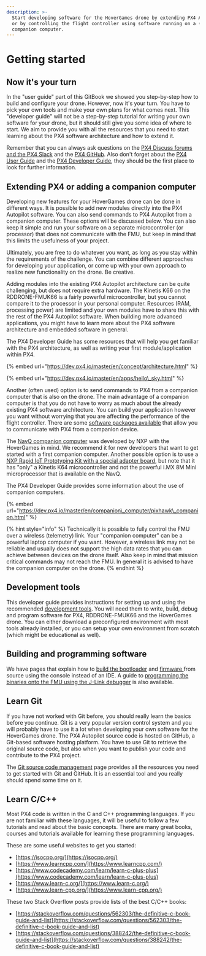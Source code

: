 ```yaml
---
description: >-
  Start developing software for the HoverGames drone by extending PX4 Autopilot
  or by controlling the flight controller using software running on a (separate)
  companion computer.
---
```


# Getting started

## Now it's your turn

In the "user guide" part of this GitBook we showed you step-by-step how to build and configure your drone. However, now it's your turn. You have to pick your own tools and make your own plans for what comes next. This "developer guide" will not be a step-by-step tutorial for writing your own software for your drone, but it should still give you some idea of where to start. We aim to provide you with all the resources that you need to start learning about the PX4 software architecture and how to extend it. 

Remember that you can always ask questions on the [PX4 Discuss forums and the PX4 Slack](../contact.md#px4-slack-and-discuss-forum) and the [PX4 GitHub](https://github.com/PX4/Firmware). Also don't forget about the [PX4 User Guide](http://docs.px4.io/master/en/index.html) and the [PX4 Developer Guide](https://dev.px4.io/master/en/index.html), they should be the first place to look for further information.

## Extending PX4 or adding a companion computer

Developing new features for your HoverGames drone can be done in different ways. It is possible to add new modules directly into the PX4 Autopilot software. You can also send commands to PX4 Autopilot from a companion computer. These options will be discussed below. You can also keep it simple and run your software on a separate microcontroller \(or processor\) that does not communicate with the FMU, but keep in mind that this limits the usefulness of your project.

Ultimately, you are free to do whatever you want, as long as you stay within the requirements of the challenge. You can combine different approaches for developing your application, or come up with your own approach to realize new functionality on the drone. Be creative.

Adding modules into the existing PX4 Autopilot architecture can be quite challenging, but does not require extra hardware. The Kinetis K66 on the RDDRONE-FMUK66 is a fairly powerful microcontroller, but you cannot compare it to the processor in your personal computer. Resources \(RAM, processing power\) are limited and your own modules have to share this with the rest of the PX4 Autopilot software. When building more advanced applications, you might have to learn more about the PX4 software architecture and embedded software in general.

The PX4 Developer Guide has some resources that will help you get familiar with the PX4 architecture, as well as writing your first module/application within PX4.

{% embed url="https://dev.px4.io/master/en/concept/architecture.html" %}

{% embed url="https://dev.px4.io/master/en/apps/hello\_sky.html" %}

Another \(often used\) option is to send commands to PX4 from a companion computer that is also on the drone. The main advantage of a companion computer is that you do not have to worry as much about the already existing PX4 software architecture. You can build your application however you want without worrying that you are affecting the performance of the flight controller. There are some [software packages available](companion-computers.md#mavsdk) that allow you to communicate with PX4 from a companion device.

The [NavQ companion computer](https://nxp.gitbook.io/8mmnavq/) was developed by NXP with the HoverGames in mind. We recommend it for new developers that want to get started with a first companion computer. Another possible option is to use a [NXP Rapid IoT Prototyping Kit with a special adapter board](../add-ons/rapid-iot/), but note that it has "only" a Kinetis K64 microcontroller and not the powerful i.MX 8M Mini microprocessor that is available on the NavQ.

The PX4 Developer Guide provides some information about the use of companion computers.

{% embed url="https://dev.px4.io/master/en/companion\_computer/pixhawk\_companion.html" %}

{% hint style="info" %}
Technically it is possible to fully control the FMU over a wireless \(telemetry\) link. Your "companion computer" can be a powerful laptop computer if you want. However, a wireless link may not be reliable and usually does not support the high data rates that you can achieve between devices on the drone itself. Also keep in mind that mission critical commands may not reach the FMU. In general it is advised to have the companion computer on the drone.
{% endhint %}

## Development tools

This developer guide provides instructions for setting up and using the recommended [development tools](tools/). You will need them to write, build, debug and program software for PX4, RDDRONE-FMUK66 and the HoverGames drone. You can either download a preconfigured environment with most tools already installed, or you can setup your own environment from scratch \(which might be educational as well\).

## Building and programming software

We have pages that explain how to [build the bootloader](building-bootloader.md) and [firmware ](building-firmware.md)from source using the console instead of an IDE. A guide to [programming the binaries onto the FMU using the J-Link debugger](program-software-using-debugger.md) is also available.

## Learn Git

If you have not worked with Git before, you should really learn the basics before you continue. Git is a very popular version control system and you will probably have to use it a lot when developing your own software for the HoverGames drone. The PX4 Autopilot source code is hosted on GitHub, a Git-based software hosting platform. You have to use Git to retrieve the original source code, but also when you want to publish your code and contribute to the PX4 project.

The [Git source code management](git.md) page provides all the resources you need to get started with Git and GitHub. It is an essential tool and you really should spend some time on it.

## Learn C/C++

Most PX4 code is written in the C and C++ programming languages. If you are not familiar with these languages, it will be useful to follow a few tutorials and read about the basic concepts. There are many great books, courses and tutorials available for learning these programming languages.

These are some useful websites to get you started:

* [https://isocpp.org/](https://isocpp.org/)
* [https://www.learncpp.com/](https://www.learncpp.com/)
* [https://www.codecademy.com/learn/learn-c-plus-plus](https://www.codecademy.com/learn/learn-c-plus-plus)
* [https://www.learn-c.org/](https://www.learn-c.org/)
* [https://www.learn-cpp.org/](https://www.learn-cpp.org/)

These two Stack Overflow posts provide lists of the best C/C++ books:

* [https://stackoverflow.com/questions/562303/the-definitive-c-book-guide-and-list](https://stackoverflow.com/questions/562303/the-definitive-c-book-guide-and-list)
* [https://stackoverflow.com/questions/388242/the-definitive-c-book-guide-and-list](https://stackoverflow.com/questions/388242/the-definitive-c-book-guide-and-list)

